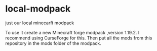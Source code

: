 # local-modpack
just our local minecarft modpack

To use it create a new Minecraft forge modpack ,version 1.19.2.
I recommend using CurseForge for this.
Then put all the mods from this repository in the mods folder of the modpack.
